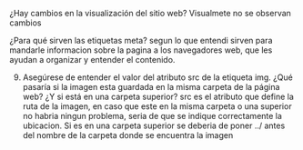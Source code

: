 ¿Hay cambios en la visualización del sitio web? 
Visualmete no se observan cambios

 ¿Para qué sirven las etiquetas meta?
segun lo que entendi sirven para mandarle informacion sobre la pagina a los navegadores web, que les ayudan a organizar y entender el contenido.

9. Asegúrese de entender el valor del atributo src de la etiqueta img. ¿Qué pasaría si la imagen esta guardada
en la misma carpeta de la página web? ¿Y si está en una carpeta superior? src es el atributo que define la ruta de la imagen, en caso que este en la misma carpeta o una superior no habria ningun problema, seria de que se indique correctamente la ubicacion. Si es en una carpeta superior se deberia de poner ../ antes del nombre de la carpeta donde se encuentra la imagen